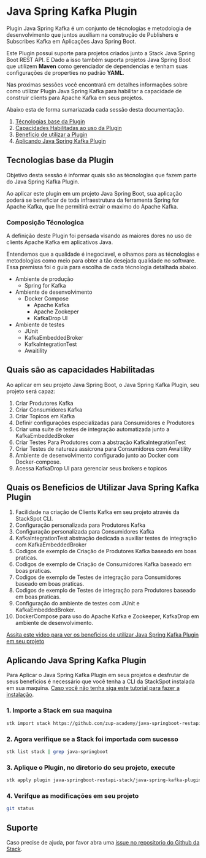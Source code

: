 # **Java Spring Kafka Plugin**

Plugin Java Spring Kafka é um conjunto de técnologias e metodologia de desenvolvimento que juntos auxiliam na construção de Publishers e Subscribes Kafka em Aplicações Java Spring Boot. 

Este Plugin possui suporte para projetos criados junto a Stack Java Spring Boot REST API. E Dado a isso também suporta projetos Java Spring Boot que utilizem **Maven** como gerenciador de dependencias e tenham suas configurações de properties no padrão **YAML**.


Nas proximas sessões você encontrará em detalhes informações sobre como utilizar Plugin Java Spring Kafka para habilitar a capacidade de construir clients para Apache Kafka em seus projetos. 

Abaixo esta de forma sumariazada cada sessão desta documentação.

1. [Técnologias base da Plugin](#tecnologias-base-da-plugin)
2. [Capacidades Habilitadas ao uso da Plugin](#quais-são-as-capacidades-habilitadas)
3. [Beneficio de utilizar a Plugin](#quais-os-beneficios-de-utilizar-java-spring-kafka-plugin)
4. [Aplicando Java Spring Kafka Plugin](#aplicando-java-spring-kafka-plugin)


## **Tecnologias base da Plugin**

Objetivo desta sessão é informar quais são as técnologias que fazem parte do Java Spring Kafka Plugin.

Ao aplicar este plugin em um projeto Java Spring Boot, sua aplicação poderá se beneficiar de toda infraestrutura da ferramenta Spring for Apache Kafka, que lhe permitirá extrair o maximo do Apache Kafka.


### **Composição Técnologica**

A definição deste Plugin foi pensada visando as maiores dores no uso de clients Apache Kafka em aplicativos Java.

Entendemos que a qualidade é inegociavel, e olhamos para as técnologias e metodologias como meio para obter a tão desejada qualidade no software. Essa premissa foi o guia para escolha de cada técnologia detalhada abaixo.


- Ambiente de produção
    - Spring for Kafka
- Ambiente de desenvolvimento
    - Docker Compose
        - Apache Kafka
        - Apache Zookeper
        - KafkaDrop UI
- Ambiente de testes
    - JUnit
    - KafkaEmbeddedBroker
    - KafkaIntegrationTest
    - Awaitility



## **Quais são as capacidades Habilitadas**

Ao aplicar em seu projeto Java Spring Boot, o Java Spring Kafka Plugin, seu projeto será capaz:

1. Criar Produtores Kafka
2. Criar Consumidores Kafka
3. Criar Topicos em Kafka
4. Definir configurações especializadas para Consumidores e Produtores
5. Criar uma suite de testes de integração automatizada junto a KafkaEmbeddedBroker 
6. Criar Testes Para Produtores com a abstração KafkaIntegrationTest
7. Criar Testes de natureza assicrona para Consumidores com Awaitility 
8. Ambiente de desenvolvimento configurado junto ao Docker com Docker-compose.
9. Acessa KafkaDrop UI para gerenciar seus brokers e topicos


## **Quais os Beneficios de Utilizar Java Spring Kafka Plugin**

1. Facilidade na criação de Clients Kafka em seu projeto através da StackSpot CLI.
2. Configuração personalizada para Produtores Kafka
3. Configuração personalizada para Consumidores Kafka
4. KafkaIntegrationTest abstração dedicada a auxiliar testes de integração com KafkaEmbeddedBroker
5. Codigos de exemplo de Criação de Produtores Kafka baseado em boas praticas.
5. Codigos de exemplo de Criação de Consumidores Kafka baseado em boas praticas.
6. Codigos de exemplo de Testes de integração para Consumidores baseado em boas praticas.
6. Codigos de exemplo de Testes de integração para Produtores baseado em boas praticas.
7. Configuração do ambiente de testes com JUnit e KafkaEmbeddedBroker.
8. DockerCompose para uso do Apache Kafka e Zookeeper, KafkaDrop  em ambiente de desenvolvimento.


[Assita este video para ver os beneficios de utilizar Java Spring Kafka Plugin em seu projeto](https://youtu.be/Gx2ejA3buEA)


## **Aplicando Java Spring Kafka Plugin**

Para Aplicar o Java Spring Kafka Plugin em  seus projetos e desfrutar de seus beneficios é necessário que você tenha a CLI da StackSpot instalada em sua maquina. [Caso você não tenha siga este tutorial para fazer a instalação](https://docs.stackspot.com/docs/stk-cli/installation/).

### 1. Importe a Stack em sua maquina

```sh
stk import stack https://github.com/zup-academy/java-springboot-restapi-stack
```

### 2. Agora verifique se a Stack foi importada com sucesso

```sh
stk list stack | grep java-springboot
```

### 3. Aplique o Plugin, no diretorio do seu projeto, execute

```sh
stk apply plugin java-springboot-restapi-stack/java-spring-kafka-plugin
```   

### 4. Verifque as modificações em seu projeto

```sh
git status
```   



## Suporte

Caso precise de ajuda, por favor abra uma [issue no repositorio do Github da Stack](https://github.com/zup-academy/java-spring-kafka-plugin/issues).